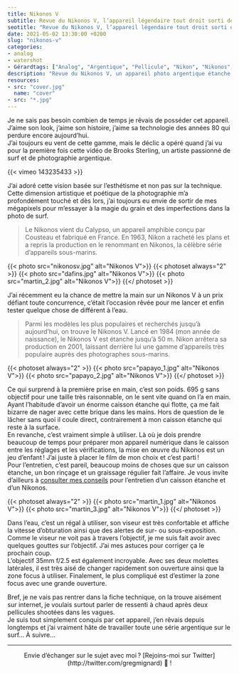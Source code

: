 ```yaml
---
title: Nikonos V
subtitle: Revue du Nikonos V, l’appareil légendaire tout droit sorti des abysses
seotitle: "Revue du Nikonos V, l’appareil légendaire tout droit sorti des abysses — Grégory Mignard"
date: 2021-05-02 13:30:00 +0200
slug: "nikonos-v"
categories:
- analog
- watershot
- Gérardtags: ["Analog", "Argentique", "Pellicule", "Nikon", "Nikonos", "Nikonos V", "Watershot", "Aquashoot", "Aquashot", "Surf", "Surfing", "Portra 800", "Portra 400", "135mm", "35mm"]
description: "Revue du Nikonos V, un appareil photo argentique étanche pour la photo aquatique et sous-marine."
resources:
- src: "cover.jpg"
  name: "cover"
- src: "*.jpg"
---
```


Je ne sais pas besoin combien de temps je rêvais de posséder cet appareil. J’aime son look, j’aime son histoire, j’aime sa technologie des années 80 qui perdure encore aujourd’hui.  
J’ai toujours eu vent de cette gamme, mais le déclic a opéré quand j’ai vu pour la première fois cette vidéo de Brooks Sterling, un artiste passionné de surf et de photographie argentique.

{{< vimeo 143235433 >}}

J’ai adoré cette vision basée sur l’esthétisme et non pas sur la technique. Cette dimension artistique et poétique de la photographie m’a profondément touché et dès lors, j’ai toujours eu envie de sortir de mes mégapixels pour m’essayer à la magie du grain et des imperfections dans la photo de surf.

> Le Nikonos vient du Calypso, un appareil amphibie conçu par Cousteau et fabriqué en France. En 1963, Nikon a racheté les plans et a repris la production en le renommant en Nikonos, la célèbre série d’appareils sous-marins.

{{< photo src="nikonosv.jpg" alt="Nikonos V">}}
{{< photoset always="2" >}}
{{< photo src="dafins.jpg" alt="Nikonos V">}}
{{< photo src="martin_2.jpg" alt="Nikonos V">}}
{{</ photoset >}}

J’ai récemment eu la chance de mettre la main sur un Nikonos V à un prix défiant toute concurrence, c’était l’occasion rêvée pour me lancer et enfin tester quelque chose de différent à l’eau.

> Parmi les modèles les plus populaires et recherchés jusqu’à aujourd’hui, on trouve le Nikonos V. Lancé en 1984 (mon année de naissance), le Nikonos V est étanche jusqu’à 50 m. Nikon arrêtera sa production en 2001, laissant derrière lui une gamme d’appareils très populaire auprès des photographes sous-marins.

{{< photoset always="2" >}}
{{< photo src="papayo_1.jpg" alt="Nikonos V">}}
{{< photo src="papayo_2.jpg" alt="Nikonos V">}}
{{</ photoset >}}

Ce qui surprend à la première prise en main, c’est son poids. 695 g sans objectif pour une taille très raisonnable, on le sent vite quand on l’a en main. Ayant l’habitude d’avoir un énorme caisson étanche qui flotte, ça me fait bizarre de nager avec cette brique dans les mains. Hors de question de le lâcher sans quoi il coule direct, contrairement à mon caisson étanche qui reste à la surface.  
En revanche, c’est vraiment simple à utiliser. Là où je dois prendre beaucoup de temps pour préparer mon appareil numérique dans le caisson entre les réglages et les vérifications, la mise en œuvre du Nikonos est un jeu d’enfant ! J’ai juste à placer le film de mon choix et c’est parti !  
Pour l’entretien, c’est pareil, beaucoup moins de choses que sur un caisson étanche, un bon rinçage et un graissage régulier fait l’affaire. Je vous invite d’ailleurs à [consulter mes conseils](https://gregorymignard.com/entretien-caisson-etanche/) pour l’entretien d’un caisson étanche et d’un Nikonos.

{{< photoset always="2" >}}
{{< photo src="martin_1.jpg" alt="Nikonos V">}}
{{< photo src="martin_3.jpg" alt="Nikonos V">}}
{{</ photoset >}}

Dans l’eau, c’est un régal à utiliser, son viseur est très confortable et affiche la vitesse d’obturation ainsi que des alertes de sur- ou sous-exposition. Comme le viseur ne voit pas à travers l’objectif, je me suis fait avoir avec quelques gouttes sur l’objectif. J’ai mes astuces pour corriger ça le prochain coup.    
L’objectif 35mm f/2.5 est également incroyable. Avec ses deux molettes latérales, il est très aisé de changer rapidement son ouverture ainsi que la zone focus à utiliser. Finalement, le plus compliqué est d’estimer la zone focus avec une grande ouverture. 

Bref, je ne vais pas rentrer dans la fiche technique, on la trouve aisément sur internet, je voulais surtout parler de ressenti à chaud après deux pellicules shootées dans les vagues.  
Je suis tout simplement conquis par cet appareil, j’en rêvais depuis longtemps et j’ai vraiment hâte de travailler toute une série argentique sur le surf… À suivre…

***

<center>Envie d’échanger sur le sujet avec moi ? [Rejoins-moi sur Twitter](http://twitter.com/gregmignard) 🐥 !</center>